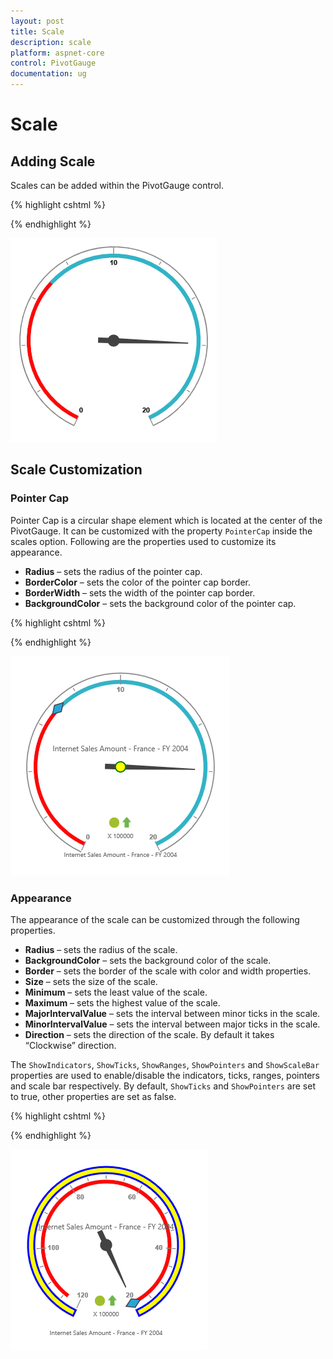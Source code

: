 ```yaml
---
layout: post
title: Scale
description: scale
platform: aspnet-core
control: PivotGauge
documentation: ug
---
```


# Scale

## Adding Scale

Scales can be added within the PivotGauge control.

{% highlight cshtml %}

<ej-pivot-gauge id="PivotGauge1">
    <e-scales>
        <e-circular-scales show-ranges="true" radius="150" show-scale-bar="true"></e-circular-scales>
    </e-scales>
</ej-pivot-gauge>

{% endhighlight  %}

![](Scales_images/AddingScale.png) 

## Scale Customization

### Pointer Cap

Pointer Cap is a circular shape element which is located at the center of the PivotGauge. It can be customized with the property `PointerCap` inside the scales option. Following are the properties used to customize its appearance.

* **Radius** – sets the radius of the pointer cap.
* **BorderColor** – sets the color of the pointer cap border.
* **BorderWidth** – sets the width of the pointer cap border.
* **BackgroundColor** – sets the background color of the pointer cap.

{% highlight cshtml %}

<ej-pivot-gauge id="PivotGauge1">
    <e-scales>
        <e-circular-scales radius="150" show-scale-bar="true">
            <e-pointer-cap background-color="yellow" border-color="green" radius="5" border-width="2"></e-pointer-cap>
        </e-circular-scales>
    </e-scales>
</ej-pivot-gauge>

{% endhighlight  %}

![](Scales_images/PointerCap.png)

### Appearance
The appearance of the scale can be customized through the following properties.

* **Radius** – sets the radius of the scale.
* **BackgroundColor** – sets the background color of the scale.
* **Border** – sets the border of the scale with color and width properties.
* **Size** – sets the size of the scale.
* **Minimum** – sets the least value of the scale.
* **Maximum** – sets the highest value of the scale.
* **MajorIntervalValue** – sets the interval between minor ticks in the scale.
* **MinorIntervalValue** – sets the interval between major ticks in the scale.
* **Direction** – sets the direction of the scale.  By default it takes “Clockwise” direction.

The `ShowIndicators`, `ShowTicks`, `ShowRanges`, `ShowPointers` and `ShowScaleBar` properties are used to enable/disable the indicators, ticks, ranges, pointers and scale bar respectively.  By default, `ShowTicks` and `ShowPointers` are set to true, other properties are set as false. 

{% highlight cshtml %}

<ej-pivot-gauge id="PivotGauge1">
    <e-scales>
        <e-circular-scales radius="120" show-scale-bar="true" size="10" background-color="yellow" minimum="20" maximum="120" major-interval-value="20" minor-interval-value="5" direction="CounterClockwise">
            <e-border width="0.5"></e-border>
        </e-circular-scales>
    </e-scales>
</ej-pivot-gauge>

{% endhighlight  %}

![](Scales_images/Appearance.png)
